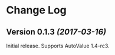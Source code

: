 Change Log
==========

Version 0.1.3 *(2017-03-16)*
----------------------------

Initial release. Supports AutoValue 1.4-rc3.